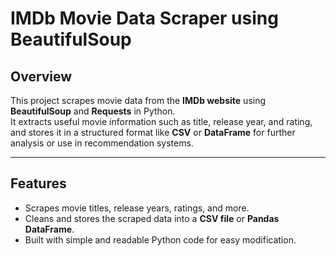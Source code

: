 # IMDb Movie Data Scraper using BeautifulSoup

## Overview
This project scrapes movie data from the **IMDb website** using **BeautifulSoup** and **Requests** in Python.  
It extracts useful movie information such as title, release year, and rating, and stores it in a structured format like **CSV** or **DataFrame** for further analysis or use in recommendation systems.

---

## Features
- Scrapes movie titles, release years, ratings, and more.   
- Cleans and stores the scraped data into a **CSV file** or **Pandas DataFrame**.  
- Built with simple and readable Python code for easy modification.
